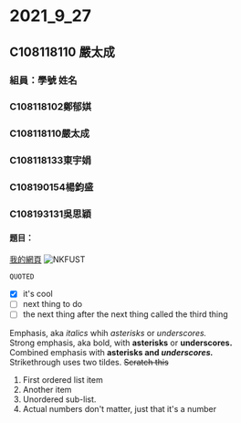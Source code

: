 # 2021_9_27

## C108118110 嚴太成

### 組員：學號 姓名
### C108118102鄭郁娸
### C108118110嚴太成
### C108118133東宇娟
### C108190154楊鈞盛
### C108193131吳思穎

#### 題目：
[我的網頁](https://www.nkust.edu.tw/)
![NKFUST](https://www.nkust.edu.tw/var/file/0/1000/img/513/182513897.png)

`QUOTED`

- [x] it's cool
- [ ] next thing to do 
- [ ] the next thing after the next thing called the third thing

Emphasis, aka <i>italics</i> whih <i>asterisks</i> or <i>underscores.</i>  
Strong emphasis, aka bold, with <b>asterisks</b> or <b>underscores.</b>  
Combined emphasis with <b>asterisks and <i>underscores.</i></b>  
Strikethrough uses two tildes. ~~Scratch this~~

1. First ordered list item  
2. Another item  
  3. Unordered sub-list.
3. Actual numbers don't matter, just that it's a number 
